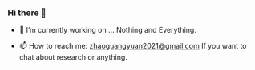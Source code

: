 ### Hi there 👋

- 🔭 I’m currently working on ... Nothing and Everything.

- 📫 How to reach me: zhaoguangyuan2021@gmail.com  If you want to chat about research or anything. 

<!--
**zhaoguangyuan123/zhaoguangyuan123** is a ✨ _special_ ✨ repository because its `README.md` (this file) appears on your GitHub profile.

Here are some ideas to get you started:

- 🔭 I’m currently working on ...
- 🌱 I’m currently learning ...
- 👯 I’m looking to collaborate on ...
- 🤔 I’m looking for help with ...
- 💬 Ask me about ...
- 📫 How to reach me: ...
- 😄 Pronouns: ...
- ⚡ Fun fact: ...
-->
